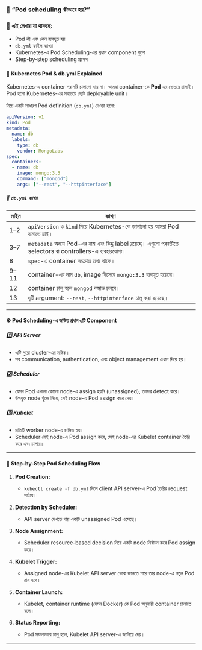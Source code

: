 

### 🎯 **“Pod scheduling কীভাবে হয়?”**  

### 📘 এই লেখায় যা থাকছে:
- Pod কী এবং কেন ব্যবহৃত হয়
- `db.yml` ফাইল ব্যাখ্যা
- Kubernetes-এ Pod Scheduling-এর প্রধান component গুলো
- Step-by-step scheduling প্রসেস

#### 🧱 Kubernetes Pod & db.yml Explained

Kubernetes-এ container সরাসরি চালানো যায় না। আমরা container-কে **Pod** এর ভেতরে চালাই। Pod হলো Kubernetes-এর সবচেয়ে ছোট deployable unit।

নিচে একটি সাধারণ Pod definition (`db.yml`) দেওয়া হলো:

```yaml
apiVersion: v1
kind: Pod
metadata:
  name: db
  labels:
    type: db
    vendor: MongoLabs
spec:
  containers:
  - name: db
    image: mongo:3.3
    command: ["mongod"]
    args: ["--rest", "--httpinterface"]
```

##### 📄 `db.yml` ব্যাখ্যা

| লাইন | ব্যাখ্যা |
|------|----------|
| 1–2  | `apiVersion` ও `kind` দিয়ে Kubernetes-কে জানানো হয় আমরা Pod বানাতে চাই। |
| 3–7  | `metadata` অংশে Pod-এর নাম এবং কিছু label রয়েছে। এগুলো পরবর্তীতে selectors বা controllers-এ ব্যবহারযোগ্য। |
| 8    | `spec`-এ container সংক্রান্ত তথ্য থাকে। |
| 9–11 | container-এর নাম `db`, image হিসেবে `mongo:3.3` ব্যবহৃত হয়েছে। |
| 12   | container চালু হলে `mongod` কমান্ড চলবে। |
| 13   | দুটি argument: `--rest`, `--httpinterface` চালু করা হয়েছে। |

---

#### ⚙️ Pod Scheduling-এ জড়িত প্রধান ৩টি Component

##### 1️⃣ API Server
- এটি পুরো cluster-এর মস্তিষ্ক।
- সব communication, authentication, এবং object management এখান দিয়ে হয়।

##### 2️⃣ Scheduler
- যেসব Pod এখনো কোনো node-এ assign হয়নি (unassigned), তাদের detect করে।
- উপযুক্ত node খুঁজে নিয়ে, সেই node-এ Pod assign করে দেয়।

##### 3️⃣ Kubelet
- প্রতিটি worker node-এ চালিত হয়।
- Scheduler যেই node-এ Pod assign করে, সেই node-এর Kubelet container তৈরি করে এবং চালায়।

---

#### 🔁 Step-by-Step Pod Scheduling Flow

1. **Pod Creation:**
   - `kubectl create -f db.yml` দিলে client API server-এ Pod তৈরির request পাঠায়।

2. **Detection by Scheduler:**
   - API server দেখতে পায় একটি unassigned Pod এসেছে।

3. **Node Assignment:**
   - Scheduler resource-based decision নিয়ে একটি node নির্বাচন করে Pod assign করে।

4. **Kubelet Trigger:**
   - Assigned node-এর Kubelet API server থেকে জানতে পারে তার node-এ নতুন Pod রান হবে।

5. **Container Launch:**
   - Kubelet, container runtime (যেমন Docker) কে Pod অনুযায়ী container চালাতে বলে।

6. **Status Reporting:**
   - Pod সফলভাবে চালু হলে, Kubelet API server-এ জানিয়ে দেয়।

---

